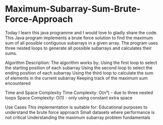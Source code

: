 # Maximum-Subarray-Sum-Brute-Force-Approach
Today I learn this java programme and I would love to gladly share the code. This Java program implements a brute force solution to find the maximum sum of all possible contiguous subarrays in a given array. The program uses three nested loops to generate all possible subarrays and calculates their sums.

Algorithm Description:
The algorithm works by:
Using the first loop to select the starting position of each subarray
Using the second loop to select the ending position of each subarray
Using the third loop to calculate the sum of elements in the current subarray
Keeping track of the maximum sum encountered

Time and Space Complexity
Time Complexity: O(n³) - due to three nested loops
Space Complexity: O(1) - only using constant extra space

Use Cases
This implementation is suitable for:
Educational purposes to understand the brute force approach
Small datasets where performance is not critical
Understanding the maximum subarray problem fundamentals


